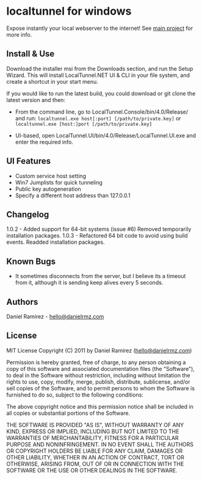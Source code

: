 localtunnel for windows
=======================

Expose instantly your local webserver to the internet! 
See [main project](https://github.com/progrium/localtunnel) for more info.

Install & Use
-------------

Download the installer msi from the Downloads section, and run the Setup Wizard. 
This will install LocalTunnel.NET UI & CLI in your file system, and create a 
shortcut in your start menu. 

If you would like to run the latest build, you could download or git clone the latest 
version and then:

* From the command line, go to LocalTunnel.Console/bin/4.0/Release/ and run:
   `localtunnel.exe host[:port] [/path/to/private.key]`
or `localtunnel.exe [host:]port [/path/to/private.key]` 

* UI-based, open LocalTunnel.UI/bin/4.0/Release/LocalTunnel.UI.exe and enter the required info.


UI Features
-----------
 * Custom service host setting
 * Win7 Jumplists for quick tunneling
 * Public key autogeneration
 * Specify a different host address than 127.0.0.1

Changelog
---------

1.0.2 - Added support for 64-bit systems (issue #6)
        Removed temporarily installation packages. 
1.0.3 - Refactored 64 bit code to avoid using build events.
        Readded installation packages.

Known Bugs
----------
 * It sometimes disconnects from the server, but I believe its a timeout from it, although
   it is sending keep alives every 5 seconds. 

Authors
-------
Daniel Ramirez - hello@danielrmz.com


License
------- 
MIT License
Copyright (C) 2011 by Daniel Ramirez (hello@danielrmz.com)

Permission is hereby granted, free of charge, to any person obtaining a copy
of this software and associated documentation files (the "Software"), to deal
in the Software without restriction, including without limitation the rights
to use, copy, modify, merge, publish, distribute, sublicense, and/or sell
copies of the Software, and to permit persons to whom the Software is
furnished to do so, subject to the following conditions:

The above copyright notice and this permission notice shall be included in
all copies or substantial portions of the Software.

THE SOFTWARE IS PROVIDED "AS IS", WITHOUT WARRANTY OF ANY KIND, EXPRESS OR
IMPLIED, INCLUDING BUT NOT LIMITED TO THE WARRANTIES OF MERCHANTABILITY,
FITNESS FOR A PARTICULAR PURPOSE AND NONINFRINGEMENT. IN NO EVENT SHALL THE
AUTHORS OR COPYRIGHT HOLDERS BE LIABLE FOR ANY CLAIM, DAMAGES OR OTHER
LIABILITY, WHETHER IN AN ACTION OF CONTRACT, TORT OR OTHERWISE, ARISING FROM,
OUT OF OR IN CONNECTION WITH THE SOFTWARE OR THE USE OR OTHER DEALINGS IN
THE SOFTWARE.

